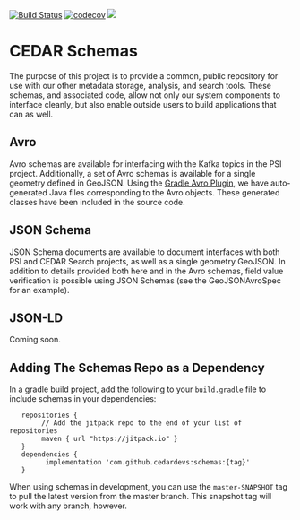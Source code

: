 [![Build Status](https://circleci.com/gh/cedardevs/schemas.svg?style=svg)](https://circleci.com/gh/cedardevs/schemas)
[![codecov](https://codecov.io/gh/cedardevs/schemas/branch/master/graph/badge.svg)](https://codecov.io/gh/cedardevs/schemas)
[![](https://jitpack.io/v/cedardevs/schemas.svg)](https://jitpack.io/#cedardevs/schemas)


# CEDAR Schemas

The purpose of this project is to provide a common, public repository for use with our other metadata storage, analysis, and search tools. These schemas, and associated code, allow not only our system components to interface cleanly, but also enable outside users to build applications that can as well.

## Avro
Avro schemas are available for interfacing with the Kafka topics in the PSI project. Additionally, a set of Avro schemas is available for a single geometry defined in GeoJSON. Using the [Gradle Avro Plugin](https://github.com/commercehub-oss/gradle-avro-plugin), we have auto-generated Java files corresponding to the Avro objects. These generated classes have been included in the source code.


## JSON Schema
JSON Schema documents are available to document interfaces with both PSI and CEDAR Search projects, as well as a single geometry GeoJSON. In addition to details provided both here and in the Avro schemas, field value verification is possible using JSON Schemas (see the GeoJSONAvroSpec for an example).

## JSON-LD
Coming soon.

## Adding The Schemas Repo as a Dependency
In a gradle build project, add the following to your `build.gradle` file to include schemas in your dependencies:
```
   repositories {
        // Add the jitpack repo to the end of your list of repositories
        maven { url "https://jitpack.io" }
   }
   dependencies {
         implementation 'com.github.cedardevs:schemas:{tag}'
   }
```
When using schemas in development, you can use the `master-SNAPSHOT` tag to pull the latest version from the master branch. This snapshot tag will work with any branch, however.

